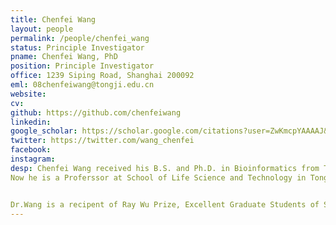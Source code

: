 ```yaml
---
title: Chenfei Wang
layout: people
permalink: /people/chenfei_wang
status: Principle Investigator
pname: Chenfei Wang, PhD
position: Principle Investigator
office: 1239 Siping Road, Shanghai 200092
eml: 08chenfeiwang@tongji.edu.cn
website: 
cv: 
github: https://github.com/chenfeiwang
linkedin:
google_scholar: https://scholar.google.com/citations?user=ZwKmcpYAAAAJ&hl=en
twitter: https://twitter.com/wang_chenfei
facebook: 
instagram:
desp: Chenfei Wang received his B.S. and Ph.D. in Bioinformatics from Tongji University in 2012 and 2017. During his Ph.D. period he studied the epigenetic reprogramming and its effect on embryogenesis and cell fate determination in mammalian early embryos and somatic nuclear transferred (SCNT) embryos. He joined Xiaole Shirley Liu's lab at as a postdoctoral researcher in Dana-Farber Cancer Institute and Harvard University at 2018, and developed computational algorithems for integrated analysis of scRNA-seq and scATAC-seq.
Now he is a Proferssor at School of Life Science and Technology in Tongji University. His research focuses on develop algorithems and perform big data mining on high thoughput data to understanding gene regulation and cellular crosstalks in human immune and developmental systems.


Dr.Wang is a recipent of Ray Wu Prize, Excellent Graduate Students of Shanghai, Excellence Award of Tongji University, Academic Pioneer of Tongji Univerisity. Dr.Wang has been supported by The Postdoctoral Innovative Talent Program of China, and The Young Scientists Fund of National Natural Science Foundation of China.
---
```

